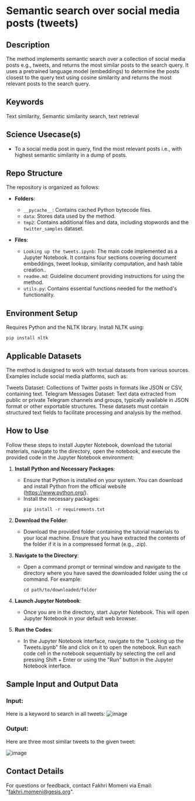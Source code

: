# Semantic search over social media posts (tweets)

## Description
The method implements semantic search over a collection of social media posts e.g., tweets, and returns the most similar posts to the search query. It uses a pretrained language model (embeddings) to determine the posts closest to the query text using cosine similarity and returns the most relevant posts to the search query.  

## Keywords
Text similarity, Semantic similarity search, text retrieval 

## Science Usecase(s)
- To a social media post in query, find the most relevant posts i.e., with highest semantic similarity in a dump of posts.   

## Repo Structure
The repository is organized as follows:
- **Folders**:
  - `__pycache__`: Contains cached Python bytecode files.
  - `data`: Stores data used by the method.
  - `tmp2`: Contains additional files and data, including stopwords and the `twitter_samples` dataset.

- **Files**:
  - `Looking up the tweets.ipynb`: The main code implemented as a Jupyter Notebook. It contains four sections covering document embeddings, tweet lookup, similarity computation, and hash table creation..
  - `readme.md`: Guideline document providing instructions for using the method.
  - `utils.py`: Contains essential functions needed for the method's functionality.
  

## Environment Setup
Requires Python and the NLTK library. Install NLTK using:

```
pip install nltk
```


## Applicable Datasets
The method is designed to work with textual datasets from various sources. Examples include social media platforms, such as:

Tweets Dataset: Collections of Twitter posts in formats like JSON or CSV, containing text.
Telegram Messages Dataset: Text data extracted from public or private Telegram channels and groups, typically available in JSON format or other exportable structures.
These datasets must contain structured text fields to facilitate processing and analysis by the method.

## How to Use
Follow these steps to install Jupyter Notebook, download the tutorial materials, navigate to the directory, open the notebook, and execute the provided code in the Jupyter Notebook environment:

1. **Install Python and Necessary Packages**:
   - Ensure that Python is installed on your system. You can download and install Python from the official website (https://www.python.org/).
   - Install the necessary packages:
     ```
     pip install -r requirements.txt 
     ```
     

2. **Download the Folder**:
   - Download the provided folder containing the tutorial materials to your local machine. Ensure that you have extracted the contents of the folder if it is in a compressed format (e.g., .zip).

3. **Navigate to the Directory**:
   - Open a command prompt or terminal window and navigate to the directory where you have saved the downloaded folder using the `cd` command. For example:
     ```
     cd path/to/downloaded/folder
     ```

4. **Launch Jupyter Notebook**:
   - Once you are in the directory, start Jupyter Notebook.
   This will open Jupyter Notebook in your default web browser.


5. **Run the Codes**:
   - In the Jupyter Notebook interface, navigate to the "Looking up the Tweets.ipynb" file and click on it to open the notebook.
     Run each code cell in the notebook sequentially by selecting the cell and pressing Shift + Enter or using the "Run" button in the Jupyter Notebook interface.


## Sample Input and Output Data
### Input:
Here is a keyword to search in all tweets:
![image](https://github.com/user-attachments/assets/20f30a39-6522-406f-b3d2-a9eb3fe9e040)

### Output:
Here are three most similar tweets to the given tweet:

![image](https://github.com/user-attachments/assets/79c608f4-ab49-4215-b5fe-b68205e424aa)




## Contact Details
For questions or feedback, contact Fakhri Momeni via Email: "fakhri.momeni@gesis.org".






